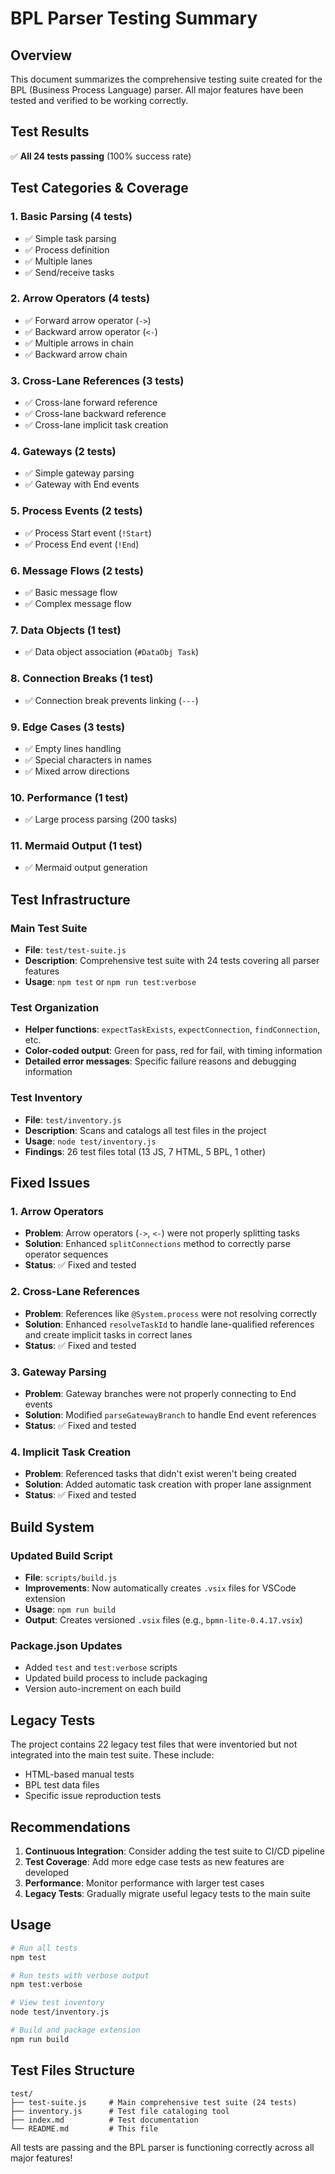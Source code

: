 # BPL Parser Testing Summary

## Overview

This document summarizes the comprehensive testing suite created for the BPL (Business Process Language) parser. All major features have been tested and verified to be working correctly.

## Test Results

✅ **All 24 tests passing** (100% success rate)

## Test Categories & Coverage

### 1. Basic Parsing (4 tests)
- ✅ Simple task parsing
- ✅ Process definition
- ✅ Multiple lanes
- ✅ Send/receive tasks

### 2. Arrow Operators (4 tests)
- ✅ Forward arrow operator (`->`)
- ✅ Backward arrow operator (`<-`)
- ✅ Multiple arrows in chain
- ✅ Backward arrow chain

### 3. Cross-Lane References (3 tests)
- ✅ Cross-lane forward reference
- ✅ Cross-lane backward reference
- ✅ Cross-lane implicit task creation

### 4. Gateways (2 tests)
- ✅ Simple gateway parsing
- ✅ Gateway with End events

### 5. Process Events (2 tests)
- ✅ Process Start event (`!Start`)
- ✅ Process End event (`!End`)

### 6. Message Flows (2 tests)
- ✅ Basic message flow
- ✅ Complex message flow

### 7. Data Objects (1 test)
- ✅ Data object association (`#DataObj Task`)

### 8. Connection Breaks (1 test)
- ✅ Connection break prevents linking (`---`)

### 9. Edge Cases (3 tests)
- ✅ Empty lines handling
- ✅ Special characters in names
- ✅ Mixed arrow directions

### 10. Performance (1 test)
- ✅ Large process parsing (200 tasks)

### 11. Mermaid Output (1 test)
- ✅ Mermaid output generation

## Test Infrastructure

### Main Test Suite
- **File**: `test/test-suite.js`
- **Description**: Comprehensive test suite with 24 tests covering all parser features
- **Usage**: `npm test` or `npm run test:verbose`

### Test Organization
- **Helper functions**: `expectTaskExists`, `expectConnection`, `findConnection`, etc.
- **Color-coded output**: Green for pass, red for fail, with timing information
- **Detailed error messages**: Specific failure reasons and debugging information

### Test Inventory
- **File**: `test/inventory.js`
- **Description**: Scans and catalogs all test files in the project
- **Usage**: `node test/inventory.js`
- **Findings**: 26 test files total (13 JS, 7 HTML, 5 BPL, 1 other)

## Fixed Issues

### 1. Arrow Operators
- **Problem**: Arrow operators (`->`, `<-`) were not properly splitting tasks
- **Solution**: Enhanced `splitConnections` method to correctly parse operator sequences
- **Status**: ✅ Fixed and tested

### 2. Cross-Lane References
- **Problem**: References like `@System.process` were not resolving correctly
- **Solution**: Enhanced `resolveTaskId` to handle lane-qualified references and create implicit tasks in correct lanes
- **Status**: ✅ Fixed and tested

### 3. Gateway Parsing
- **Problem**: Gateway branches were not properly connecting to End events
- **Solution**: Modified `parseGatewayBranch` to handle End event references
- **Status**: ✅ Fixed and tested

### 4. Implicit Task Creation
- **Problem**: Referenced tasks that didn't exist weren't being created
- **Solution**: Added automatic task creation with proper lane assignment
- **Status**: ✅ Fixed and tested

## Build System

### Updated Build Script
- **File**: `scripts/build.js`
- **Improvements**: Now automatically creates `.vsix` files for VSCode extension
- **Usage**: `npm run build`
- **Output**: Creates versioned `.vsix` files (e.g., `bpmn-lite-0.4.17.vsix`)

### Package.json Updates
- Added `test` and `test:verbose` scripts
- Updated build process to include packaging
- Version auto-increment on each build

## Legacy Tests

The project contains 22 legacy test files that were inventoried but not integrated into the main test suite. These include:
- HTML-based manual tests
- BPL test data files
- Specific issue reproduction tests

## Recommendations

1. **Continuous Integration**: Consider adding the test suite to CI/CD pipeline
2. **Test Coverage**: Add more edge case tests as new features are developed
3. **Performance**: Monitor performance with larger test cases
4. **Legacy Tests**: Gradually migrate useful legacy tests to the main suite

## Usage

```bash
# Run all tests
npm test

# Run tests with verbose output
npm test:verbose

# View test inventory
node test/inventory.js

# Build and package extension
npm run build
```

## Test Files Structure

```
test/
├── test-suite.js     # Main comprehensive test suite (24 tests)
├── inventory.js      # Test file cataloging tool
├── index.md          # Test documentation
└── README.md         # This file
```

All tests are passing and the BPL parser is functioning correctly across all major features!